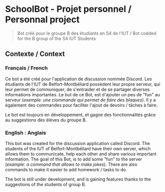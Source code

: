 # SchoolBot - Projet personnel / Personnal project
> Bot créé pour le groupe B des étudiants en S4 de l'IUT / Bot codded for the B group of the S4 IUT Students

## Contexte / Context

### Français / French
Ce bot a été créé pour l'application de discussion nommée Discord.
Les étudiants de l'IUT de Belfort-Montbéliard possèdent leur propre serveur, qui leur permet de communiquer, de s'entraider et de se partager diverses informations importantes.
Le but de ce Bot, est d'ajouter un peu de "fun" au serveur (*exemple: une ciommande qui permet de faire des blaques*).
Il y a également des commandes pour faciliter l'ajout de devoirs / tâches à faire.

Le bot est toujours en développement, et gagne des fonctionnalités grâce au suggestions des élèves du groupe B.

### English : Anglais
This bot was created for the discussion application called Discord.
The students of the IUT of Belfort-Montbéliard have their own server, which allows them to communicate, help each other and share various important information.
The goal of this Bot, is to add some "fun" to the server (*example: a command that allows to make jokes*).
There are also commands to make it easier to add homework / tasks to do.

The bot is still under development, and is gaining features thanks to the suggestions of the students of group B.
